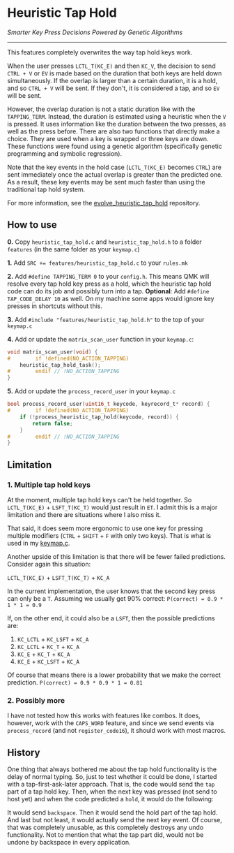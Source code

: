 # Heuristic Tap Hold
*Smarter Key Press Decisions Powered by Genetic Algorithms*

---

This features completely overwrites the way tap hold keys work.

When the user presses `LCTL_T(KC_E)` and then `KC_V`, the decision to send `CTRL + V` or `EV` is made based on the duration that both keys are held down simultaneously. If the overlap is larger than a certain duration, it is a hold, and so `CTRL + V` will be sent. If they don't, it is considered a tap, and so `EV` will be sent.

However, the overlap duration is not a static duration like with the `TAPPING_TERM`. Instead, the duration is estimated using a heuristic when the `V` is pressed. It uses information like the duration between the two presses, as well as the press before. There are also two functions that directly make a choice. They are used when a key is wrapped or three keys are down. These functions were found using a genetic algorithm (specifically genetic programming and symbolic regression).

Note that the key events in the hold case (`LCTL_T(KC_E)` becomes `CTRL`) are sent immediately once the actual overlap is greater than the predicted one. As a result, these key events may be sent much faster than using the traditional tap hold system. 

For more information, see the [evolve_heuristic_tap_hold](https://github.com/CreamyCookie/evolve_heuristic_tap_hold) repository.


## How to use
**0.** Copy `heuristic_tap_hold.c` and `heuristic_tap_hold.h` to a folder `features` (in the same folder as your `keymap.c`)

**1.** Add `SRC += features/heuristic_tap_hold.c` to your `rules.mk`

**2.** Add `#define TAPPING_TERM 0` to your `config.h`. This means QMK will resolve every tap hold key press as a hold, which the heuristic tap hold code can do its job and possibly turn into a tap. **Optional**: Add `#define TAP_CODE_DELAY 10` as well. On my machine some apps would ignore key presses in shortcuts without this.

**3.** Add `#include "features/heuristic_tap_hold.h"` to the top of your `keymap.c`

**4.**  Add or update the `matrix_scan_user` function in your `keymap.c`:
```c
void matrix_scan_user(void) {
#        if !defined(NO_ACTION_TAPPING)
    heuristic_tap_hold_task();
#        endif // !NO_ACTION_TAPPING
}
```

**5.** Add or update the `process_record_user` in your `keymap.c`
```c
bool process_record_user(uint16_t keycode, keyrecord_t* record) {
#        if !defined(NO_ACTION_TAPPING)
    if (!process_heuristic_tap_hold(keycode, record)) {
        return false;
    }
#        endif // !NO_ACTION_TAPPING
}
```


## Limitation
### 1. Multiple tap hold keys
At the moment, multiple tap hold keys can't be held together. So `LCTL_T(KC_E)` + `LSFT_T(KC_T)` would just result in `ET`. I admit this is a major limitation and there are situations where I also miss it.

That said, it does seem more ergonomic to use one key for pressing multiple modifiers (`CTRL` + `SHIFT` + `F` with only two keys). That is what is used in my [keymap.c](../keymap.c).

Another upside of this limitation is that there will be fewer failed predictions. Consider again this situation:

`LCTL_T(KC_E)` + `LSFT_T(KC_T)` + `KC_A`

In the current implementation, the user knows that the second key press can only be a `T`. Assuming we usually get 90% correct: `P(correct) = 0.9 * 1 * 1 = 0.9`

If, on the other end, it could also be a `LSFT`, then the possible predictions are:

1. `KC_LCTL` + `KC_LSFT` + `KC_A`
2. `KC_LCTL` + `KC_T` + `KC_A`
3. `KC_E` + `KC_T` + `KC_A`
4. `KC_E` + `KC_LSFT` + `KC_A`

Of course that means there is a lower probability that we make the correct prediction. `P(correct) = 0.9 * 0.9 * 1 = 0.81`

### 2. Possibly more
I have not tested how this works with features like combos. It does, however, work with the `CAPS_WORD` feature, and since we send events via `process_record` (and not `register_code16`), it should work with most macros.

## History
One thing that always bothered me about the tap hold functionality is the delay of normal typing. So, just to test whether it could be done, I started with a tap-first-ask-later approach. That is, the code would send the `tap` part of a tap hold key. Then, when the next key was pressed (not send to host yet) and when the code predicted a `hold`, it would do the following:

It would send `backspace`. Then it would send the hold part of the tap hold. And last but not least, it would actually send the next key event. Of course, that was completely unusable, as this completely destroys any undo functionality. Not to mention that what the tap part did, would not be undone by backspace in every application. 
